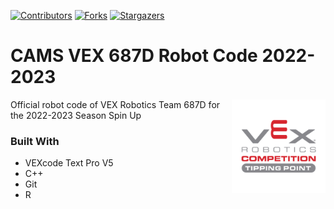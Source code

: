 [![Contributors][contributors-shield]][contributors-url]
[![Forks][forks-shield]][forks-url]
[![Stargazers][stars-shield]][stars-url]

# CAMS VEX 687D Robot Code 2022-2023

[<img src="assets/img/tipping-point-logo.png" align="right" width="150">](https://github.com/687vex/687D-Robot-Code-2021-2022)

Official robot code of VEX Robotics Team 687D for the 2022-2023 Season Spin Up

### Built With

-   VEXcode Text Pro V5
-   C++
-   Git
-   R

[contributors-shield]: https://img.shields.io/github/contributors/687vex/687D-Robot-Code-2022-2023.svg?style=for-the-badge
[contributors-url]: https://github.com/687vex/687D-Robot-Code-2022-2023/graphs/contributors
[forks-shield]: https://img.shields.io/github/forks/687vex/687D-Robot-Code-2022-2023.svg?style=for-the-badge
[forks-url]: https://github.com/687vex/687D-Robot-Code-2022-2023/network/members
[stars-shield]: https://img.shields.io/github/stars/687vex/687D-Robot-Code-2022-2023.svg?style=for-the-badge
[stars-url]: https://github.com/687vex/687D-Robot-Code-2022-2023/stargazers
